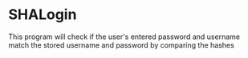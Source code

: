 # SHALogin
This program will check if the user's entered password and username match the stored username and password by comparing the hashes
